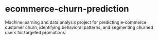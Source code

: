 # ecommerce-churn-prediction
Machine learning and data analysis project for predicting e-commerce customer churn, identifying behavioral patterns, and segmenting churned users for targeted promotions.
